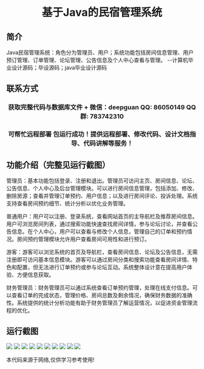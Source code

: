 <p><h1 align="center">基于Java的民宿管理系统</h1></p>

## 简介
Java民宿管理系统：角色分为管理员、用户；系统功能包括房间信息管理、用户预订管理、订单管理、论坛管理、公告信息及个人中心查看与管理。    --计算机毕业设计源码；毕设源码；java毕业设计源码


## 联系方式
<p><h3 align="center">获取完整代码与数据库文件 + 微信：deepguan QQ: 86050149 QQ群: 783742310</h3></p>
<p><h3 align="center">可帮忙远程部署 包运行成功！提供远程部署、修改代码、设计文档指导、代码讲解等服务！</h3></p>

## 功能介绍（完整见运行截图）
管理员：基本功能包括登录、注册和退出。管理员可访问主页、房间信息、论坛、公告信息、个人中心及后台管理模块。可以进行房间信息管理，包括添加、修改、删除房源；查看并管理订单预约、用户信息；以及进行房间评论、投诉处理。系统支持查看房间预约细节、统计分析以优化业务管理。

普通用户：用户可以注册、登录系统，查看网站首页的主导航栏及推荐房间信息。用户可浏览房间列表，通过搜索功能快速查找房间详情，参与论坛讨论，并查看公告信息。在个人中心，用户可以查看与修改个人信息，管理自己的订单和预约情况。房间预约管理模块允许用户查看房间可用性和进行预订。

游客：游客可以浏览系统的首页及导航栏，查看房间信息、论坛及公告信息，无需注册即可访问基本信息模块。游客可以通过房间分类和搜索功能查看房间详情、特色和配置，但无法进行订单预约或参与论坛互动。系统整体设计意在提高用户体验、方便信息获取。

财务管理员：财务管理员可以通过系统查看订单预约管理，处理在线支付信息。可以查看订单的完成状态，管理价格、房间总数及剩余情况，确保财务数据的准确性。系统提供的统计分析功能有助于财务管理员了解运营情况，以促进资金管理流程的优化。


## 运行截图
![](img/001.jpg)
![](img/002.jpg)
![](img/003.jpg)
![](img/004.jpg)
![](img/005.jpg)
![](img/006.jpg)
![](img/007.jpg)
![](img/008.jpg)
![](img/009.jpg)
![](img/010.jpg)

<p>本代码来源于网络,仅供学习参考使用!</p>
